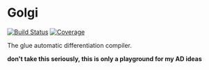 # Golgi

[![Build Status](https://github.com/Roger-luo/Golgi.jl/workflows/CI/badge.svg)](https://github.com/Roger-luo/Golgi.jl/actions)
[![Coverage](https://codecov.io/gh/Roger-luo/Golgi.jl/branch/master/graph/badge.svg)](https://codecov.io/gh/Roger-luo/Golgi.jl)

The glue automatic differentiation compiler.

**don't take this seriously, this is only a playground for my AD ideas**